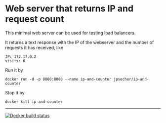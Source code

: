 # Web server that returns IP and request count

This minimal web server can be used for testing load balancers.

It returns a text response with the IP of the webserver and the number of requests it has received, like

    IP: 172.17.0.2
    visits: 6

Run it by

    docker run -d -p 8080:8080 --name ip-and-counter jpsecher/ip-and-counter

Stop it by

    docker kill ip-and-counter

----

[![Docker build status](https://img.shields.io/docker/build/jpsecher/ip-and-counter.svg)](https://hub.docker.com/r/jpsecher/ip-and-counter/builds/)
